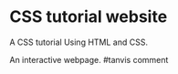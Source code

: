 # CSS tutorial website
 A CSS tutorial Using HTML and CSS.
 
 An interactive webpage.
#tanvis comment
 
